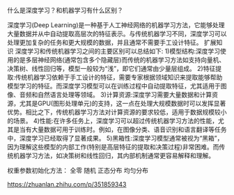 什么是深度学习？和机器学习有什么区别？

深度学习(Deep Learning)是一种基于人工神经网络的机器学习方法，它能够处理大量数据并从中自动提取高层次的特征表示。与传统机器学习不同，深度学习可以处理更加复杂的任务和更大规模的数据，并且通常不需要手工设计特征。
扩展知识
深度学习和传统机器学习之间的主要区别可以总结如下:
1)模型结构:深度学习使用的是多层神经网络(通常包含多个隐藏层)而传统的机器学习方法如支持向量机、决策树、线性回归等，模型一般较为“浅”，即它们通常由少量层组成。
2)特征提取:传统机器学习依赖于手工设计的特征，需要专家根据领域知识来提取能够帮助模型学习的特征。而深度学习模型可以在训练过程中自动提取特征，尤其适用于图像、音频和自然语言处理等领域。
3)计算资源:深度学习需要大量数据和计算资源，尤其是GPU(图形处理单元)的支持，这一点在处理大规模数据时可以发挥显著优势。相比之下，传统机器学习方法对计算资源的要求较低，适用于数据规模较小的场景。
4)性能:在许多任务上，深度学习可以超过传统机器学习方法的性能，尤其是当有大量数据可用于训练时。例如，在图像分类、语音识别和语言翻译等任务中，深度学习已经取得了显著成果。
5)黑箱性:深度学习模型通常被视为“黑箱”，因为理解这些模型的内部工作(特别是高层特征的提取和决策过程)非常困难。而传统机器学习方法，如决策树和线性回归，其内部机制通常更容易解释和理解。



权重参数初始化方法：
全零
随机
正态分布
均匀分布




https://zhuanlan.zhihu.com/p/351859343